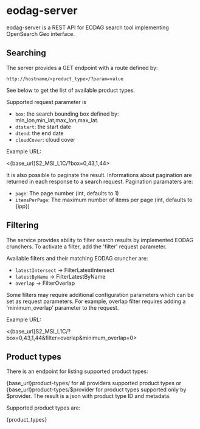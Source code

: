 # eodag-server

eodag-server is a REST API for EODAG search tool implementing OpenSearch Geo interface.


## Searching

The server provides a GET endpoint with a route defined by:

```
http://hostname/<product_type>/?param=value
```

See below to get the list of available product types.

Supported request parameter is

* `box`: the search bounding box defined by: min_lon,min_lat,max_lon,max_lat.
* `dtstart`: the start date
* `dtend`: the end date
* `cloudCover`: cloud cover

Example URL:

<{base_url}S2_MSI_L1C/?box=0,43,1,44>

It is also possible to paginate the result. Informations about pagination are returned in each response to a search
request. Pagination paramaters are:

* `page`: The page number (int, defaults to 1)
* `itemsPerPage`: The maximum number of items per page (int, defaults to {ipp})

## Filtering

The service provides ability to filter search results by implemented EODAG crunchers.
To activate a filter, add the 'filter' request parameter.

Available filters and their matching EODAG cruncher are:

* `latestIntersect` -> FilterLatestIntersect
* `latestByName` -> FilterLatestByName
* `overlap` -> FilterOverlap

Some filters may require additional configuration parameters
which can be set as request parameters.
For example, overlap filter requires adding a 'minimum_overlap' parameter to the request.

Example URL:

<{base_url}S2_MSI_L1C/?box=0,43,1,44&filter=overlap&minimum_overlap=0>

## Product types

There is an endpoint for listing supported product types:

{base_url}product-types/ for all providers supported product types or {base_url}product-types/$provider for product
types supported only by $provider. The result is a json with product type ID and metadata.

Supported product types are:

{product_types}
